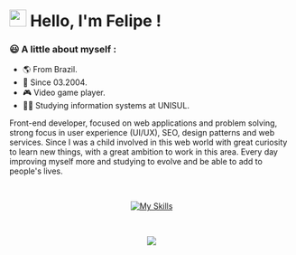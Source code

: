 
# <img src="https://media.giphy.com/media/hvRJCLFzcasrR4ia7z/giphy.gif" width="30" > Hello, I'm Felipe !

 <h3>😃 A little about myself :</h3>

- 🌎 From Brazil.
- 👶 Since 03.2004.
- 🎮 Video game player.
- 👨‍🎓 Studying information systems at UNISUL.

<div>
    <p>
        Front-end developer, focused on web applications and problem solving, strong focus in user experience (UI/UX), SEO, design patterns and web services.
        Since I was a child involved in this web world with great curiosity to learn new things, with a great ambition to work in this area.
        Every day improving myself more and studying to evolve and be able to add to people's lives.
    </p>
</div>

<br>

<div style="display: inline_block" align="center">

[![My Skills](https://skillicons.dev/icons?i=js,html,css,react,ts,nextjs,tailwind,sass,styledcomponents,nodejs)](https://skillicons.dev)

</div>

<br>

<div align="center">
    
![](http://github-profile-summary-cards.vercel.app/api/cards/profile-details?username=felipesantos5&theme=bear)
</div>


